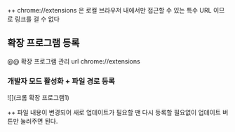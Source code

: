 ---
---


++ chrome://extensions 은 로컬 브라우저 내에서만 접근할 수 있는 특수 URL 이므로 링크를 걸 수 없다

## 확장 프로그램 등록

@@ 확장 프로그램 관리 url
chrome://extensions

### 개발자 모드 활성화 + 파일 경로 등록

![](크롬 확장 프로그램1)

++ 파일 내용이 변경되어 새로 업데이트가 필요할 땐 다시 등록할 필요없이 업데이트 버튼만 눌러주면 된다.